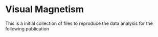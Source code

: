 # Visual Magnetism

This is a initial collection of files to reproduce the data analysis for the following publication